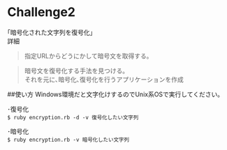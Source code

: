 # Challenge2  
｢暗号化された文字列を復号化｣  
詳細
>指定URLからどうにかして暗号文を取得する｡  

>暗号文を復号化する手法を見つける｡  
>それを元に､暗号化､復号化を行うアプリケーションを作成  

##使い方
Windows環境だと文字化けするのでUnix系OSで実行してください｡  

･復号化  
`$ ruby encryption.rb -d -v 復号化したい文字列`  

･暗号化  
`$ ruby encryption.rb -v 暗号化したい文字列`  
